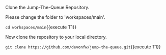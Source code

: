 Clone the Jump-The-Queue Repository.


Please change the folder to &#39;workspaces/main&#39;.

`cd workspaces/main`{{execute T1}}



Now clone the repository to your local directory.

`git clone https://github.com/devonfw/jump-the-queue.git`{{execute T1}}


